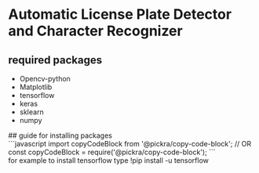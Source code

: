 # Automatic License Plate Detector and Character Recognizer
## required packages
<ul>
  <li>Opencv-python</li>
  <li>Matplotlib</li>
  <li>tensorflow</li>
  <li>keras</li>
  <li>sklearn</li>
  <li>numpy</li>
 </ul>
 ## guide for installing packages<br>
```javascript
import copyCodeBlock from '@pickra/copy-code-block';
// OR
const copyCodeBlock = require('@pickra/copy-code-block');
```
<br>
for example to install tensorflow type !pip install -u tensorflow
